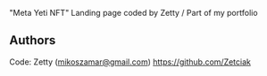 "Meta Yeti NFT" Landing page coded by Zetty / Part of my portfolio

## Authors

Code: Zetty (mikoszamar@gmail.com)
https://github.com/Zetciak
